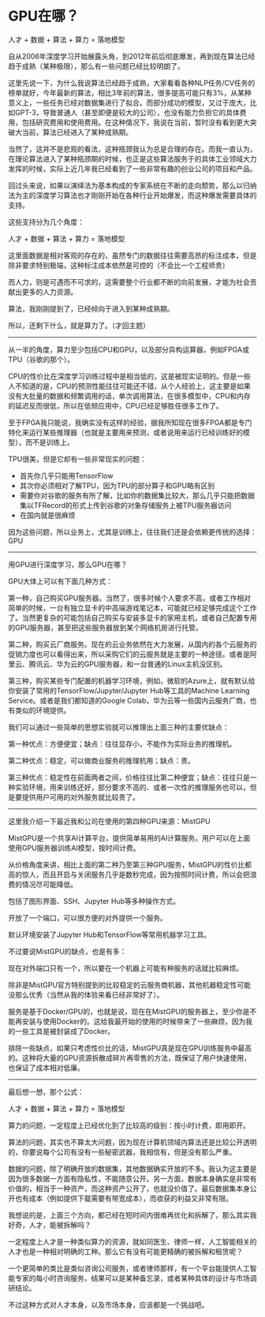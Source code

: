 # GPU在哪？

人才 + 数据 + 算法 + 算力 = 落地模型

自从2006年深度学习开始展露头角，到2012年前后彻底爆发，再到现在算法已经趋于成熟（某种极限），那么有一些问题已经比较明朗了。

这里先说一下，为什么我说算法已经趋于成熟，大家看看各种NLP任务/CV任务的榜单就好，今年最新的算法，相比3年前的算法，很多提高可能只有3%，从某种意义上，一些任务已经对数据集进行了拟合。而部分成功的模型，又过于庞大，比如GPT-3，导致普通人（甚至即便是较大的公司），也没有能力负担它的具体费用，包括研究费用和使用费用。在这种情况下，我说在当前，暂时没有看到更大突破大当前，算法已经进入了某种成熟期。

当然了，这并不是悲观的看法，这种瓶颈我认为总是合理的存在。而我一直认为，在理论算法进入了某种瓶颈期的时候，也正是这些算法服务于的具体工业领域大力发挥的时候，实际上近几年我已经看到了一些非常有趣的创业公司的项目和产品。

回过头来说，如果以演绎法为基本构成的专家系统在不断的走向颓势，那么以归纳法为主的深度学习算法也才刚刚开始在各种行业开始爆发，而这种爆发需要具体的支持。

这些支持分为几个角度：

人才 + 数据 + 算法 + 算力 = 落地模型

这里面数据是相对客观的存在的，虽然专门的数据往往需要高昂的标注成本，但是除非要求特别极端，这种标注成本依然是可控的（不会比一个工程师贵）

而人力，则是可遇而不可求的，这需要整个行业都不断的向前发展，才能为社会贡献出更多的人力资源。

算法，我刚刚提到了，已经倾向于进入到某种成熟期。

所以，还剩下什么，就是算力了。（才回主题）

---

从一半的角度，算力至少包括CPU和GPU，以及部分异构运算器，例如FPGA或TPU（谷歌的那个）。

CPU的性价比在深度学习训练过程中是相当低的，这是被现实证明的。但是一些人不知道的是，CPU的预测性能往往可能还不错，从个人经验上，这主要是如果没有大批量的数据和频繁调用的话，单次调用算法，在很多模型中，CPU和内存的延迟反而很低，所以在低频应用中，CPU已经足够胜任很多工作了。

至于FPGA我只能说，我确实没有这样的经验，据我所知现在很多FPGA都是专门特化来运行某些推理器（也就是主要用来预测，或者说用来运行已经训练好的模型），而不是训练上。

TPU很美，但是它却有一些非常现实的问题：

- 首先你几乎只能用TensorFlow
- 其次你必须相对了解TPU，因为TPU的部分算子和GPU略有区别
- 需要你对谷歌的服务有所了解，比如你的数据集比较大，那么几乎只能把数据集以TFRecord的形式上传到谷歌的对象存储服务上被TPU服务器访问
- 在国内就是很麻烦

因为这些问题，所以业务上，尤其是训练上，往往我们还是会依赖更传统的选择：GPU

---

用GPU进行深度学习，那么GPU在哪？

GPU大体上可以有下面几种方式：

第一种，自己购买GPU服务器。当然了，很多时候个人要求不高，或者工作相对简单的时候，一台有独立显卡的中高端游戏笔记本，可能就已经足够完成这个工作了。当然更复杂的可能包括自己购买与安装多显卡的家用主机，或者自己配置专用的GPU服务器，甚至把这些服务器放到某个网络机房进行托管。

第二种，购买云厂商服务。现在的云业务依然在大力发展，从国内的各个云服务的促销力度也可以看得出来，所以采购它们的云服务就是主要的一种途径。或者是阿里云、腾讯云、华为云的GPU服务器，和一台普通的Linux主机没区别。

第三种，购买某些专门配置的机器学习环境，例如，微软的Azure上，就有默认给你安装了常用的TensorFlow/Jupyter/Jupyter Hub等工具的Machine Learning Service。或者是我们都知道的Google Colab，华为云等一些国内云服务厂商，也有类似的环境提供。

我们可以通过一些简单的思想实验就可以推理出上面三种的主要优缺点：

第一种优点：方便便宜；缺点：往往显存小，不能作为实际业务的推理机。

第二种优点：稳定，可以做商业服务的推理机用；缺点：贵。

第三种优点：稳定性在前面两者之间，价格往往比第二种便宜；缺点：往往只是一种实验环境，用来训练还好，部分要求不高的、或者一次性的推理服务也可以，但是要提供用户可用的对外服务就比较贵了。

---

这里我介绍一下最近我和公司在使用的第四种GPU来源：MistGPU

MistGPU是一个共享AI计算平台，提供简单易用的AI计算服务。用户可以在上面使用GPU服务器训练AI模型，按时间计费。

从价格角度来讲，相比上面的第二种乃至第三种GPU服务，MistGPU的性价比都高的惊人，而且开启与关闭服务几乎是数秒完成，因为按照时间计费，所以会把浪费的情况尽可能降低。

包括了图形界面、SSH、Jupyter Hub等多种操作方式。

开放了一个端口，可以很方便的对外提供一个服务。

默认环境安装了Jupyter Hub和TensorFlow等常用机器学习工具。

不过要说MistGPU的缺点，也是有多：

现在对外端口只有一个，所以要在一个机器上可能有种服务的话就比较麻烦。

除非是MistGPU官方特别提到的比较稳定的云服务商机器，其他机器稳定性可能没那么优秀（当然从我的体验来看已经非常好了）。

服务是基于Docker/GPU的，也就是说，现在在MistGPU的服务器上，至少你是不能再安装与使用Docker的。这给我最开始的使用的时候带来了一些麻烦，因为我的一些工具是被封装成了Docker。

排除一些缺点，如果只考虑性价比的话，MistGPU真是现在GPU训练服务中最高的。这种将大量的GPU资源拆散成碎片再零售的方法，既保证了用户快速使用，也保证了成本相对低廉。

---

最后想一想，那个公式：

人才 + 数据 + 算法 + 算力 = 落地模型

算力的问题，一定程度上已经优化到了比较高的级别：按小时计费，即用即开。

算法的问题，其实也不算太大问题，因为现在计算机领域内算法还是比较公开透明的，你要说每个公司有没有一些秘密武器，我相信有，但是没有那么严重。

数据的问题，除了明确开放的数据集，其他数据确实开放的不多。我认为这主要是因为很多数据一方面有隐私性，不能随意公开。另一方面，数据本身确实是非常有价值的，相当于一种资产，而这种资产公开了，也就没价值了。最后数据集本身公开也有成本（例如提供下载需要有带宽成本），而收获的利益又非常有限。

我想说的是，上面三个方向，都已经在短时间内很难再优化和拆解了，那么其实我好奇，人才，能被拆解吗？

一定程度上人才是一种类似算力的资源，就如同医生、律师一样，人工智能相关的人才也是一种相对明确的工种。那么它有没有可能更精确的被拆解和租赁呢？

一个更简单的类比是类似咨询公司服务，或者律师那样，有一个平台能提供人工智能专家的每小时咨询服务，结果可以是某种备忘录，或者某种具体的设计与市场调研结论。

不过这种方式对人才本身，以及市场本身，应该都是一个挑战吧。
